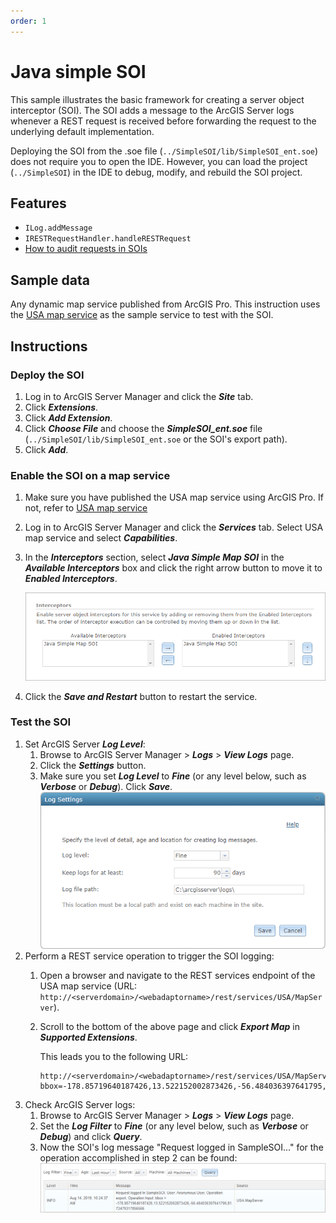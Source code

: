 ```yaml
---
order: 1
---
```


# Java simple SOI

This sample illustrates the basic framework for creating a server object interceptor (SOI). The SOI adds a message to the ArcGIS Server logs whenever a REST request is received before forwarding the request to the underlying default implementation.

Deploying the SOI from the .soe file (`../SimpleSOI/lib/SimpleSOI_ent.soe`) does not require you to open the IDE. However, you can load the project (`../SimpleSOI`) in the IDE to debug, modify, and rebuild the SOI project.

## Features

* `ILog.addMessage`
* `IRESTRequestHandler.handleRESTRequest`
* [How to audit requests in SOIs](https://enterprise.arcgis.com/en/sdk/latest/windows/webframe.html#2cd96e53-5dee-4d6c-b37f-c39f66f4b53e.html)

## Sample data

Any dynamic map service published from ArcGIS Pro. This instruction uses the [USA map service](../../../ReadMe.md#1-usa-service) as the sample service to test with the SOI.

## Instructions

### Deploy the SOI

1. Log in to ArcGIS Server Manager and click the ***Site*** tab.
2. Click ***Extensions***.
3. Click ***Add Extension***.
4. Click ***Choose File*** and choose the ***SimpleSOI_ent.soe*** file (`../SimpleSOI/lib/SimpleSOI_ent.soe` or the SOI's export path).
5. Click ***Add***.

### Enable the SOI on a map service

1. Make sure you have published the USA map service using ArcGIS Pro. If not, refer to [USA map service](../../../ReadMe.md#1-usa-service)
2. Log in to ArcGIS Server Manager and click the ***Services*** tab. Select USA map service and select ***Capabilities***.
3. In the ***Interceptors*** section, select ***Java Simple Map SOI*** in the ***Available Interceptors*** box and click the right arrow button to move it to ***Enabled Interceptors***.

   ![](../../../../images/javasp/JavaSimpleSOI0.png "Java Simple SOI Sample")
4. Click the ***Save and Restart*** button to restart the service.

### Test the SOI

1. Set ArcGIS Server ***Log Level***:
   1. Browse to ArcGIS Server Manager > ***Logs*** > ***View Logs*** page.
   2. Click the ***Settings*** button.
   3. Make sure you set ***Log Level*** to ***Fine*** (or any level below, such as ***Verbose*** or ***Debug***). Click ***Save***.
      ![](../../../../images/netsp/NetLog1.png "Java Simple SOI Sample")
2. Perform a REST service operation to trigger the SOI logging:
   1. Open a browser and navigate to the REST services endpoint of the USA map service (URL: `http://<serverdomain>/<webadaptorname>/rest/services/USA/MapServer`).
   2. Scroll to the bottom of the above page and click ***Export Map*** in ***Supported Extensions***.

      This leads you to the following URL:

      ```
      http://<serverdomain>/<webadaptorname>/rest/services/USA/MapServer/export?bbox=-178.85719640187426,13.522152002873426,-56.484036397641795,81.72479317856566
      ```
3. Check ArcGIS Server logs:
   1. Browse to ArcGIS Server Manager > ***Logs*** > ***View Logs*** page.
   2. Set the ***Log Filter*** to ***Fine*** (or any level below, such as ***Verbose*** or ***Debug***) and click ***Query***.
   3. Now the SOI's log message "Request logged in SampleSOI..." for the operation accomplished in step 2 can be found:
      ![](../../../../images/javasp/JavaSimpleSOI1.png "Java Simple SOI Sample")
